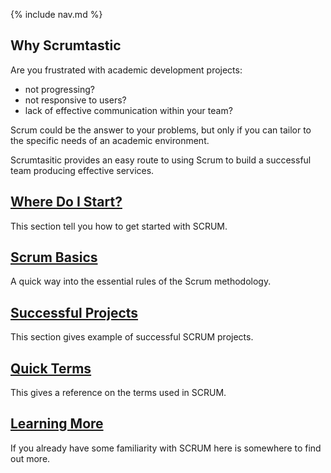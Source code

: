 {% include nav.md %}

## Why Scrumtastic

Are you frustrated with academic development projects: 
  - not progressing?
  - not responsive to users? 
  - lack of effective communication within your team?
  
Scrum could be the answer to your problems, but only if you can tailor to the specific needs of an academic environment.

Scrumtasitic provides an easy route to using Scrum to build a successful team producing effective services.

## [Where Do I Start?](where-do-we-start.md)
This section tell you how to get started with SCRUM.

## [Scrum Basics](scrum-basics.md)
A quick way into the essential rules of the Scrum methodology.

## [Successful Projects](successful-projects.md)
This section gives example of successful SCRUM projects.

## [Quick Terms](scrum_glossary.md)
This gives a reference on the terms used in SCRUM.

## [Learning More](learning_more.md)
If you already have some familiarity with SCRUM here is somewhere to find out more.
